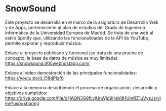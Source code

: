 # SnowSound
Este proyecto se desarrolla en el marco de la asignatura de Desarrollo Web y de Apps, perteneciente al plan de estudios del Grado de Ingeniería Informática de la Universidad Europea de Madrid.
Se trata de una web al estilo Spotify que, utilizando las funcionalidades de la API de YouTube, permite explorar y reproducir música.

Enlace al proyecto publicado y funcional (se trata de una prueba de concepto, la base de datos de música es muy limitada):<br/>
https://snowsound.000webhostapp.com/

Enlace al vídeo demostración de las principales funcionalidades:<br/>
https://youtu.be/d_I58dPlxf0

Enlace a la memoria describiendo el proceso de organización, desarrollo y objetivos cumplidos:<br/>
https://drive.google.com/file/d/1AQN3G9fLvjUnWjd9HeVdHUmRZ1uVyzJs/view?usp=sharing
